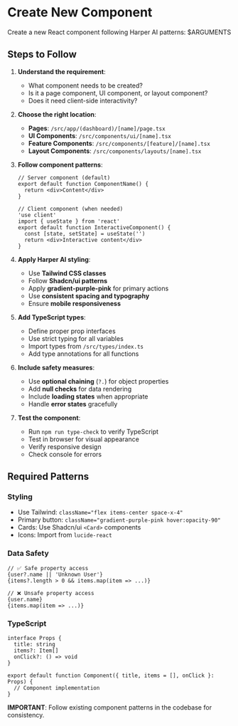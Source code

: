 # Create New Component

Create a new React component following Harper AI patterns: $ARGUMENTS

## Steps to Follow

1. **Understand the requirement**: 
   - What component needs to be created?
   - Is it a page component, UI component, or layout component?
   - Does it need client-side interactivity?

2. **Choose the right location**:
   - **Pages**: `/src/app/(dashboard)/[name]/page.tsx`
   - **UI Components**: `/src/components/ui/[name].tsx`
   - **Feature Components**: `/src/components/[feature]/[name].tsx`
   - **Layout Components**: `/src/components/layouts/[name].tsx`

3. **Follow component patterns**:
   ```tsx
   // Server component (default)
   export default function ComponentName() {
     return <div>Content</div>
   }
   
   // Client component (when needed)
   'use client'
   import { useState } from 'react'
   export default function InteractiveComponent() {
     const [state, setState] = useState('')
     return <div>Interactive content</div>
   }
   ```

4. **Apply Harper AI styling**:
   - Use **Tailwind CSS classes**
   - Follow **Shadcn/ui patterns**
   - Apply **gradient-purple-pink** for primary actions
   - Use **consistent spacing and typography**
   - Ensure **mobile responsiveness**

5. **Add TypeScript types**:
   - Define proper prop interfaces
   - Use strict typing for all variables
   - Import types from `/src/types/index.ts`
   - Add type annotations for all functions

6. **Include safety measures**:
   - Use **optional chaining** (`?.`) for object properties
   - Add **null checks** for data rendering
   - Include **loading states** when appropriate
   - Handle **error states** gracefully

7. **Test the component**:
   - Run `npm run type-check` to verify TypeScript
   - Test in browser for visual appearance
   - Verify responsive design
   - Check console for errors

## Required Patterns

### Styling
- Use Tailwind: `className="flex items-center space-x-4"`
- Primary button: `className="gradient-purple-pink hover:opacity-90"`
- Cards: Use Shadcn/ui `<Card>` components
- Icons: Import from `lucide-react`

### Data Safety
```tsx
// ✅ Safe property access
{user?.name || 'Unknown User'}
{items?.length > 0 && items.map(item => ...)}

// ❌ Unsafe property access  
{user.name}
{items.map(item => ...)}
```

### TypeScript
```tsx
interface Props {
  title: string
  items?: Item[]
  onClick?: () => void
}

export default function Component({ title, items = [], onClick }: Props) {
  // Component implementation
}
```

**IMPORTANT**: Follow existing component patterns in the codebase for consistency.
